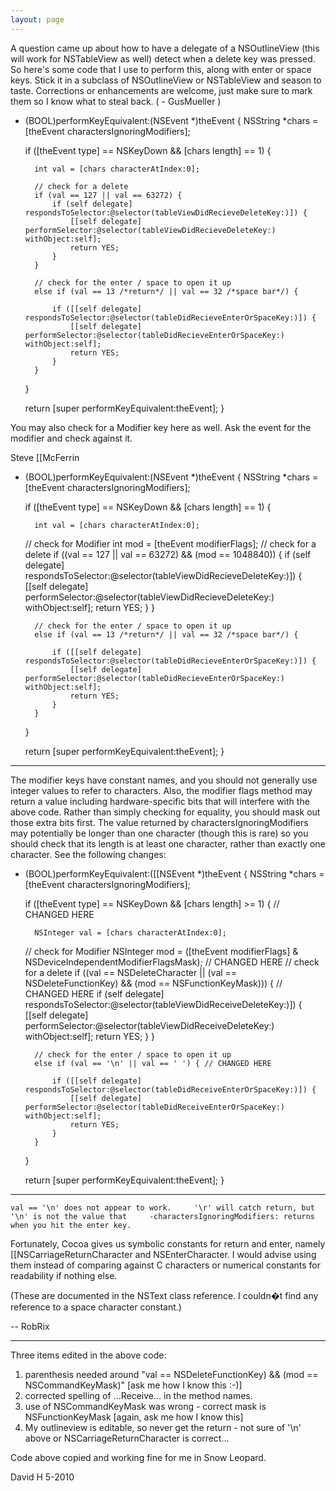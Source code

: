 ```yaml
---
layout: page
---
```


A question came up about how to have a delegate of a NSOutlineView (this will work for NSTableView as well) detect when a delete key was pressed.  So here's some code that I use to perform this, along with enter or space keys.  Stick it in a subclass of NSOutlineView or NSTableView and season to taste.  Corrections or enhancements are welcome, just make sure to mark them so I know what to steal back. ( - GusMueller )

    
- (BOOL)performKeyEquivalent:(NSEvent *)theEvent {
    NSString *chars = [theEvent charactersIgnoringModifiers];
    
    if ([theEvent type] == NSKeyDown && [chars length] == 1) {
        
        int val = [chars characterAtIndex:0];
        
        // check for a delete
        if (val == 127 || val == 63272) {
            if (self delegate] respondsToSelector:@selector(tableViewDidRecieveDeleteKey:)]) {
                [[self delegate] performSelector:@selector(tableViewDidRecieveDeleteKey:) withObject:self];
                return YES;
            }
        }
        
        // check for the enter / space to open it up
        else if (val == 13 /*return*/ || val == 32 /*space bar*/) {
            
            if ([[self delegate] respondsToSelector:@selector(tableDidRecieveEnterOrSpaceKey:)]) {
                [[self delegate] performSelector:@selector(tableDidRecieveEnterOrSpaceKey:) withObject:self];
                return YES;
            }
        }
    }
    
    return [super performKeyEquivalent:theEvent];
}


You may also check for a Modifier key here as well. Ask the event for the modifier and check against it. 

Steve [[McFerrin 

    
- (BOOL)performKeyEquivalent:(NSEvent *)theEvent {
    NSString *chars = [theEvent charactersIgnoringModifiers];
   
    if ([theEvent type] == NSKeyDown && [chars length] == 1) {
        
        int val = [chars characterAtIndex:0];
	// check for Modifier
        int mod = [theEvent modifierFlags];
        // check for a delete
        if ((val == 127 || val == 63272) && (mod == 1048840)) {
            if (self delegate] respondsToSelector:@selector(tableViewDidRecieveDeleteKey:)]) {
                [[self delegate] performSelector:@selector(tableViewDidRecieveDeleteKey:) withObject:self];
                return YES;
            }
        }
        
        // check for the enter / space to open it up
        else if (val == 13 /*return*/ || val == 32 /*space bar*/) {
            
            if ([[self delegate] respondsToSelector:@selector(tableDidRecieveEnterOrSpaceKey:)]) {
                [[self delegate] performSelector:@selector(tableDidRecieveEnterOrSpaceKey:) withObject:self];
                return YES;
            }
        }
    }
    
    return [super performKeyEquivalent:theEvent];
}



----

The modifier keys have constant names, and you should not generally use integer values to refer to characters. Also, the modifier flags method may return a value including hardware-specific bits that will interfere with the above code. Rather than simply checking for equality, you should mask out those extra bits first. The value returned by charactersIgnoringModifiers may potentially be longer than one character (though this is rare) so you should check that its length is at least one character, rather than exactly one character. See the following changes:

    
- (BOOL)performKeyEquivalent:([[NSEvent *)theEvent {
    NSString *chars = [theEvent charactersIgnoringModifiers];
   
    if ([theEvent type] == NSKeyDown && [chars length] >= 1) { // CHANGED HERE
        
        NSInteger val = [chars characterAtIndex:0];
	// check for Modifier
        NSInteger mod = ([theEvent modifierFlags] & NSDeviceIndependentModifierFlagsMask); // CHANGED HERE
        // check for a delete
        if ((val == NSDeleteCharacter || (val == NSDeleteFunctionKey) && (mod == NSFunctionKeyMask))) { // CHANGED HERE
            if (self delegate] respondsToSelector:@selector(tableViewDidReceiveDeleteKey:)]) {
                [[self delegate] performSelector:@selector(tableViewDidReceiveDeleteKey:) withObject:self];
                return YES;
            }
        }
        
        // check for the enter / space to open it up
        else if (val == '\n' || val == ' ') { // CHANGED HERE
            
            if ([[self delegate] respondsToSelector:@selector(tableDidReceiveEnterOrSpaceKey:)]) {
                [[self delegate] performSelector:@selector(tableDidReceiveEnterOrSpaceKey:) withObject:self];
                return YES;
            }
        }
    }
    
    return [super performKeyEquivalent:theEvent];
}


----

    val == '\n' does not appear to work.     '\r' will catch return, but     '\n' is not the value that     -charactersIgnoringModifiers: returns when you hit the enter key.

Fortunately, Cocoa gives us symbolic constants for return and enter, namely     [[NSCarriageReturnCharacter and     NSEnterCharacter. I would advise using them instead of comparing against C characters or numerical constants for readability if nothing else.

(These are documented in the NSText class reference. I couldn�t find any reference to a space character constant.)

-- RobRix

----
Three items edited in the above code:

1) parenthesis needed around "val == NSDeleteFunctionKey) && (mod == NSCommandKeyMask)" [ask me how I know this :-)]
2) corrected spelling of ...Receive... in the method names.
3) use of NSCommandKeyMask was wrong - correct mask is NSFunctionKeyMask [again, ask me how I know this]
4) My outlineview is editable, so never get the return - not sure of '\n' above or NSCarriageReturnCharacter is correct...

Code above copied and working fine for me in Snow Leopard.

David H 5-2010
